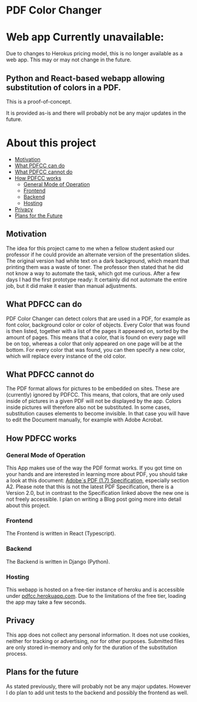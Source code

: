 # PDF Color Changer

# Web app Currently unavailable: 
Due to changes to Herokus pricing model, this is no longer available as a web app.
This may or may not change in the future.

## Python and React-based webapp allowing substitution of colors in a PDF.
This is a proof-of-concept. 

It is provided as-is and there will probably not be any major updates in the future.

# About this project

  - [Motivation](#motivation)
  - [What PDFCC can do](#what-pdfcc-can-do)
  - [What PDFCC cannot do](#what-pdfcc-cannot-do)
  - [How PDFCC works](#how-pdfcc-works)
    - [General Mode of Operation](#general-mode-of-operation)
    - [Frontend](#frontend)
    - [Backend](#backend)
    - [Hosting](#hosting)
  - [Privacy](#privacy)
  - [Plans for the Future](#plans-for-the-future)

## Motivation
The idea for this project came to me when a fellow student asked our professor if he could provide an alternate version of the presentation slides. The original version had white text on a dark background, which meant that printing them was a waste of toner. The professor then stated that he did not know a way to automate the task, which got me curious. After a few days I had the first prototype ready: It certainly did not automate the entire job, but it did make it easier than manual adjustments.

## What PDFCC can do
PDF Color Changer can detect colors that are used in a PDF, for example as font color, background color or color of objects.
Every Color that was found is then listed, together with a list of the pages it appeared on,  sorted by the amount of pages. This means that a
color, that is found on every page will be on top, whereas a color that only appeared on one page will be at the bottom. For every color that was found, you can then specify a new color, which will replace every instance of the old color.

## What PDFCC cannot do
The PDF format allows for pictures to be embedded on sites. These are (currently) ignored by PDFCC. This means, that colors, that are only used inside of pictures in a given PDF will not be displayed by the app. Colors inside pictures will therefore also not be substituted.
In some cases, substitution causes elements to become invisible. In that case you will have to edit the Document manually, for example with Adobe Acrobat.

## How PDFCC works
### General Mode of Operation
This App makes use of the way the PDF format works. If you got time on your hands and are interested in learning more about PDF, you should take a look at this document: [Adobe´s PDF (1.7) Specification](https://www.adobe.com/content/dam/acom/en/devnet/acrobat/pdfs/PDF32000_2008.pdf), especially section A2. Please note that this is not the latest PDF Specification, there is a Version 2.0, but in contrast to the Specification linked above the new one is not freely accessible. I plan on writing a Blog post going more into detail about this project.
### Frontend
The Frontend is written in React (Typescript).
### Backend
The Backend is written in Django (Python).
### Hosting
This webapp is hosted on a free-tier instance of heroku and is accessible under [pdfcc.herokuapp.com](http://pdfcc.herokuapp.com).
Due to the limitations of the free tier, loading the app may take a few seconds.

## Privacy
This app does not collect any personal information. It does not use cookies, neither for tracking or advertising, nor for other purposes.
Submitted files are only stored in-memory and only for the duration of the substitution process.

## Plans for the future
As stated previously, there will probably not be any major updates. However I do plan to add unit tests to the backend and possibly the frontend as well.
